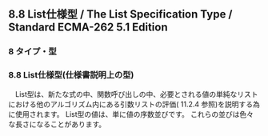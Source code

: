 8.8 List仕様型 / The List Specification Type / Standard ECMA-262 5.1 Edition
----------------------------------------------------------------------------

### 8 タイプ・型

### 8.8 List仕様型(仕様書説明上の型)

　List型は、新たな式の中、関数呼び出しの中、必要とされる値の単純なリストにおける他のアルゴリズム内にある引数リストの評価(
11.2.4 参照)を説明する為に使用されます。
List型の値は、単に値の序数並びです。
これらの並びは色々な長さになることがあります。
